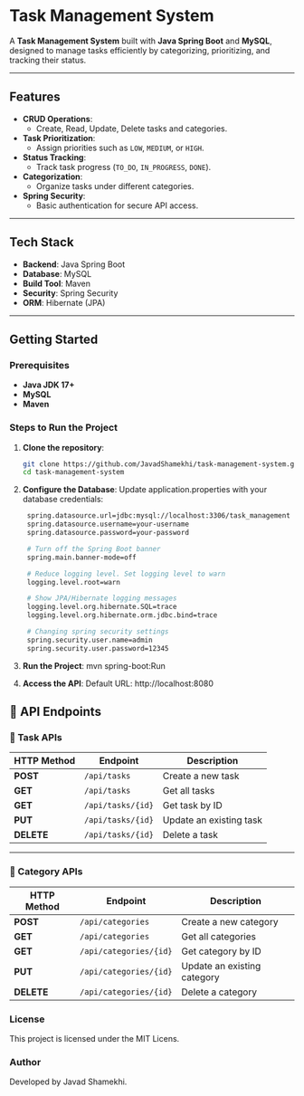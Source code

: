 # Task Management System

A **Task Management System** built with **Java Spring Boot** and **MySQL**, designed to manage tasks efficiently by categorizing, prioritizing, and tracking their status.

---

## Features
- **CRUD Operations**:
  - Create, Read, Update, Delete tasks and categories.
- **Task Prioritization**:
  - Assign priorities such as `LOW`, `MEDIUM`, or `HIGH`.
- **Status Tracking**:
  - Track task progress (`TO_DO`, `IN_PROGRESS`, `DONE`).
- **Categorization**:
  - Organize tasks under different categories.
- **Spring Security**:
  - Basic authentication for secure API access.

---

## Tech Stack
- **Backend**: Java Spring Boot
- **Database**: MySQL
- **Build Tool**: Maven
- **Security**: Spring Security
- **ORM**: Hibernate (JPA)

---

## Getting Started

### Prerequisites
- **Java JDK 17+**
- **MySQL**
- **Maven**

### Steps to Run the Project
1. **Clone the repository**:
   ```bash
   git clone https://github.com/JavadShamekhi/task-management-system.git
   cd task-management-system

2. **Configure the Database**: Update application.properties with your database credentials:
   ```bash
    spring.datasource.url=jdbc:mysql://localhost:3306/task_management
    spring.datasource.username=your-username
    spring.datasource.password=your-password

    # Turn off the Spring Boot banner
    spring.main.banner-mode=off

    # Reduce logging level. Set logging level to warn
    logging.level.root=warn

    # Show JPA/Hibernate logging messages
    logging.level.org.hibernate.SQL=trace
    logging.level.org.hibernate.orm.jdbc.bind=trace

    # Changing spring security settings
    spring.security.user.name=admin
    spring.security.user.password=12345 

3. **Run the Project**:
mvn spring-boot:Run

4. **Access the API**:
Default URL: http://localhost:8080


## 📌 API Endpoints

### 🔹 Task APIs
| HTTP Method | Endpoint             | Description             |
|------------|----------------------|-------------------------|
| **POST**   | `/api/tasks`         | Create a new task      |
| **GET**    | `/api/tasks`         | Get all tasks         |
| **GET**    | `/api/tasks/{id}`    | Get task by ID        |
| **PUT**    | `/api/tasks/{id}`    | Update an existing task |
| **DELETE** | `/api/tasks/{id}`    | Delete a task         |

---

### 🔹 Category APIs
| HTTP Method | Endpoint               | Description               |
|------------|------------------------|---------------------------|
| **POST**   | `/api/categories`       | Create a new category    |
| **GET**    | `/api/categories`       | Get all categories       |
| **GET**    | `/api/categories/{id}`  | Get category by ID       |
| **PUT**    | `/api/categories/{id}`  | Update an existing category |
| **DELETE** | `/api/categories/{id}`  | Delete a category        |



### License
This project is licensed under the MIT Licens.

### Author
Developed by Javad Shamekhi.



